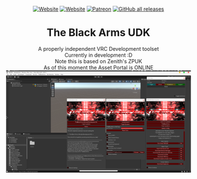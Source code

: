 <div align='center'>  

[![Website](https://img.shields.io/website?down_color=red&down_message=Offline&label=Trigon.Systems&style=for-the-badge&up_color=cyan&up_message=Online&url=https%3A%2F%2Ftrigon.systems)](https://trigon.systems)
[![Website](https://img.shields.io/website?down_color=red&down_message=Offline&label=C0deRa.in&style=for-the-badge&up_color=cyan&up_message=Online&url=https%3A%2F%2Fc0dera.in)](https://c0dera.in)
[![Patreon](https://img.shields.io/badge/Patreon-Donate-pink?style=for-the-badge)](https://www.patreon.com/PhoenixAceVFX)
[![GitHub all releases](https://img.shields.io/github/downloads/TheBlackArms/TBAUDK/total?color=red&label=Total%20Downloads&logo=github&logoColor=red&style=for-the-badge)](https://github.com/TheBlackArms/TBAUDK/releases/latest)  
# The Black Arms UDK  
A properly independent VRC Development toolset  
Currently in development :D  
Note this is based on Zenith's ZPUK  
As of this moment the Asset Portal is ONLINE  
<img src="preview.png" />  
</div>
